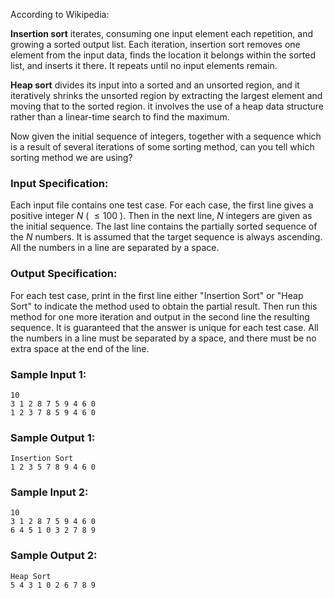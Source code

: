 <!-- Title
Insertion or Heap Sort (25)
-->
According to Wikipedia:

**Insertion sort** iterates, consuming one input element each repetition, and
growing a sorted output list. Each iteration, insertion sort removes one
element from the input data, finds the location it belongs within the sorted
list, and inserts it there. It repeats until no input elements remain.

**Heap sort** divides its input into a sorted and an unsorted region, and it
iteratively shrinks the unsorted region by extracting the largest element and
moving that to the sorted region. it involves the use of a heap data structure
rather than a linear-time search to find the maximum.

Now given the initial sequence of integers, together with a sequence which is
a result of several iterations of some sorting method, can you tell which
sorting method we are using?

### Input Specification:

Each input file contains one test case. For each case, the first line gives a
positive integer $N$ ( $\le 100$ ). Then in the next line, $N$ integers are
given as the initial sequence. The last line contains the partially sorted
sequence of the $N$ numbers. It is assumed that the target sequence is always
ascending. All the numbers in a line are separated by a space.

### Output Specification:

For each test case, print in the first line either "Insertion Sort" or "Heap
Sort" to indicate the method used to obtain the partial result. Then run this
method for one more iteration and output in the second line the resulting
sequence. It is guaranteed that the answer is unique for each test case. All
the numbers in a line must be separated by a space, and there must be no extra
space at the end of the line.

### Sample Input 1:

    
    
    10
    3 1 2 8 7 5 9 4 6 0
    1 2 3 7 8 5 9 4 6 0

### Sample Output 1:

    
    
    Insertion Sort
    1 2 3 5 7 8 9 4 6 0

### Sample Input 2:

    
    
    10
    3 1 2 8 7 5 9 4 6 0
    6 4 5 1 0 3 2 7 8 9

### Sample Output 2:

    
    
    Heap Sort
    5 4 3 1 0 2 6 7 8 9

